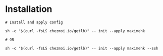 # Installation


```shell
# Install and apply config

sh -c "$(curl -fsLS chezmoi.io/getlb)" -- init --apply maximehk

# OR

sh -c "$(curl -fsLS chezmoi.io/getlb)" -- init --apply maximehk --ssh
```

